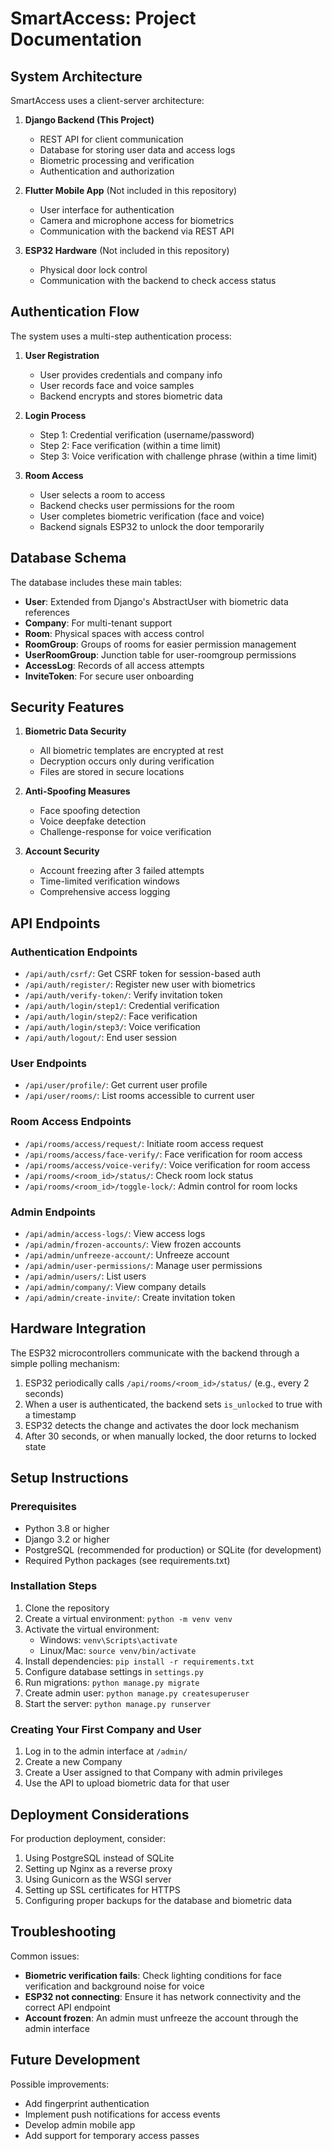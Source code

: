 # SmartAccess: Project Documentation

## System Architecture

SmartAccess uses a client-server architecture:

1. **Django Backend (This Project)**
   - REST API for client communication
   - Database for storing user data and access logs
   - Biometric processing and verification
   - Authentication and authorization

2. **Flutter Mobile App** (Not included in this repository)
   - User interface for authentication
   - Camera and microphone access for biometrics
   - Communication with the backend via REST API

3. **ESP32 Hardware** (Not included in this repository)
   - Physical door lock control
   - Communication with the backend to check access status

## Authentication Flow

The system uses a multi-step authentication process:

1. **User Registration**
   - User provides credentials and company info
   - User records face and voice samples
   - Backend encrypts and stores biometric data

2. **Login Process**
   - Step 1: Credential verification (username/password)
   - Step 2: Face verification (within a time limit)
   - Step 3: Voice verification with challenge phrase (within a time limit)

3. **Room Access**
   - User selects a room to access
   - Backend checks user permissions for the room
   - User completes biometric verification (face and voice)
   - Backend signals ESP32 to unlock the door temporarily

## Database Schema

The database includes these main tables:

- **User**: Extended from Django's AbstractUser with biometric data references
- **Company**: For multi-tenant support
- **Room**: Physical spaces with access control
- **RoomGroup**: Groups of rooms for easier permission management
- **UserRoomGroup**: Junction table for user-roomgroup permissions
- **AccessLog**: Records of all access attempts
- **InviteToken**: For secure user onboarding

## Security Features

1. **Biometric Data Security**
   - All biometric templates are encrypted at rest
   - Decryption occurs only during verification
   - Files are stored in secure locations

2. **Anti-Spoofing Measures**
   - Face spoofing detection
   - Voice deepfake detection
   - Challenge-response for voice verification

3. **Account Security**
   - Account freezing after 3 failed attempts
   - Time-limited verification windows
   - Comprehensive access logging

## API Endpoints

### Authentication Endpoints
- `/api/auth/csrf/`: Get CSRF token for session-based auth
- `/api/auth/register/`: Register new user with biometrics
- `/api/auth/verify-token/`: Verify invitation token
- `/api/auth/login/step1/`: Credential verification
- `/api/auth/login/step2/`: Face verification
- `/api/auth/login/step3/`: Voice verification
- `/api/auth/logout/`: End user session

### User Endpoints
- `/api/user/profile/`: Get current user profile
- `/api/user/rooms/`: List rooms accessible to current user

### Room Access Endpoints
- `/api/rooms/access/request/`: Initiate room access request
- `/api/rooms/access/face-verify/`: Face verification for room access
- `/api/rooms/access/voice-verify/`: Voice verification for room access
- `/api/rooms/<room_id>/status/`: Check room lock status
- `/api/rooms/<room_id>/toggle-lock/`: Admin control for room locks

### Admin Endpoints
- `/api/admin/access-logs/`: View access logs
- `/api/admin/frozen-accounts/`: View frozen accounts
- `/api/admin/unfreeze-account/`: Unfreeze account
- `/api/admin/user-permissions/`: Manage user permissions
- `/api/admin/users/`: List users
- `/api/admin/company/`: View company details
- `/api/admin/create-invite/`: Create invitation token

## Hardware Integration

The ESP32 microcontrollers communicate with the backend through a simple polling mechanism:

1. ESP32 periodically calls `/api/rooms/<room_id>/status/` (e.g., every 2 seconds)
2. When a user is authenticated, the backend sets `is_unlocked` to true with a timestamp
3. ESP32 detects the change and activates the door lock mechanism
4. After 30 seconds, or when manually locked, the door returns to locked state

## Setup Instructions

### Prerequisites
- Python 3.8 or higher
- Django 3.2 or higher
- PostgreSQL (recommended for production) or SQLite (for development)
- Required Python packages (see requirements.txt)

### Installation Steps
1. Clone the repository
2. Create a virtual environment: `python -m venv venv`
3. Activate the virtual environment:
   - Windows: `venv\Scripts\activate`
   - Linux/Mac: `source venv/bin/activate`
4. Install dependencies: `pip install -r requirements.txt`
5. Configure database settings in `settings.py`
6. Run migrations: `python manage.py migrate`
7. Create admin user: `python manage.py createsuperuser`
8. Start the server: `python manage.py runserver`

### Creating Your First Company and User
1. Log in to the admin interface at `/admin/`
2. Create a new Company
3. Create a User assigned to that Company with admin privileges
4. Use the API to upload biometric data for that user

## Deployment Considerations

For production deployment, consider:
1. Using PostgreSQL instead of SQLite
2. Setting up Nginx as a reverse proxy
3. Using Gunicorn as the WSGI server
4. Setting up SSL certificates for HTTPS
5. Configuring proper backups for the database and biometric data

## Troubleshooting

Common issues:
- **Biometric verification fails**: Check lighting conditions for face verification and background noise for voice
- **ESP32 not connecting**: Ensure it has network connectivity and the correct API endpoint
- **Account frozen**: An admin must unfreeze the account through the admin interface

## Future Development

Possible improvements:
- Add fingerprint authentication
- Implement push notifications for access events
- Develop admin mobile app
- Add support for temporary access passes
